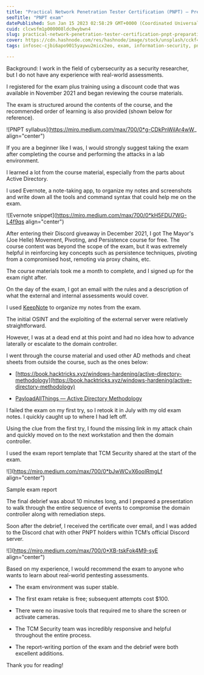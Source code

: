 ```yaml
---
title: "Practical Network Penetration Tester Certification (PNPT) — Preparation and Exam Review"
seoTitle: "PNPT exam"
datePublished: Sun Jan 15 2023 02:58:29 GMT+0000 (Coordinated Universal Time)
cuid: clcwsfm1p000008ldc0wybwn4
slug: practical-network-penetration-tester-certification-pnpt-preparation-and-exam-review
cover: https://cdn.hashnode.com/res/hashnode/image/stock/unsplash/cckf4TsHAuw/upload/23c7908d6f1f1a449a0b1113c0c1f457.jpeg
tags: infosec-cjbi6apo9015yaywu2micx2eo, exam, information-security, pnpt

---
```


Background: I work in the field of cybersecurity as a security researcher, but I do not have any experience with real-world assessments.

I registered for the exam plus training using a discount code that was available in November 2021 and began reviewing the course materials.

The exam is structured around the contents of the course, and the recommended order of learning is also provided (shown below for reference).

![PNPT syllabus](https://miro.medium.com/max/700/0*g-CDkPnWilAr4wW_ align="center")

If you are a beginner like I was, I would strongly suggest taking the exam after completing the course and performing the attacks in a lab environment.

I learned a lot from the course material, especially from the parts about Active Directory.

I used Evernote, a note-taking app, to organize my notes and screenshots and write down all the tools and command syntax that could help me on the exam.

![Evernote snippet](https://miro.medium.com/max/700/0*kH5FDU7WG-L4f9qs align="center")

After entering their Discord giveaway in December 2021, I got The Mayor's (Joe Helle) Movement, Pivoting, and Persistence course for free. The course content was beyond the scope of the exam, but it was extremely helpful in reinforcing key concepts such as persistence techniques, pivoting from a compromised host, remoting via proxy chains, etc.

The course materials took me a month to complete, and I signed up for the exam right after.

On the day of the exam, I got an email with the rules and a description of what the external and internal assessments would cover.

I used [KeepNote](http://keepnote.org/) to organize my notes from the exam.

The initial OSINT and the exploiting of the external server were relatively straightforward.

However, I was at a dead end at this point and had no idea how to advance laterally or escalate to the domain controller.

I went through the course material and used other AD methods and cheat sheets from outside the course, such as the ones below:

* [https://book.hacktricks.xyz/windows-hardening/active-directory-methodology](https://book.hacktricks.xyz/windows-hardening/active-directory-methodology)
    
* [PayloadAllThings — Active Directory Methodology](https://github.com/swisskyrepo/PayloadsAllTheThings/blob/master/Methodology%20and%20Resources/Active%20Directory%20Attack.md)
    

I failed the exam on my first try, so I retook it in July with my old exam notes. I quickly caught up to where I had left off.

Using the clue from the first try, I found the missing link in my attack chain and quickly moved on to the next workstation and then the domain controller.

I used the exam report template that TCM Security shared at the start of the exam.

![](https://miro.medium.com/max/700/0*bJwWCvX6ooIRmgLf align="center")

Sample exam report

The final debrief was about 10 minutes long, and I prepared a presentation to walk through the entire sequence of events to compromise the domain controller along with remediation steps.

Soon after the debrief, I received the certificate over email, and I was added to the Discord chat with other PNPT holders within TCM’s official Discord server.

![](https://miro.medium.com/max/700/0*XB-tskFok4M9-syE align="center")

Based on my experience, I would recommend the exam to anyone who wants to learn about real-world pentesting assessments.

* The exam environment was super stable.
    
* The first exam retake is free; subsequent attempts cost $100.
    
* There were no invasive tools that required me to share the screen or activate cameras.
    
* The TCM Security team was incredibly responsive and helpful throughout the entire process.
    
* The report-writing portion of the exam and the debrief were both excellent additions.
    

Thank you for reading!